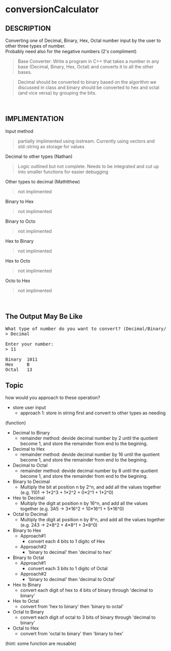 # conversionCalculator
## DESCRIPTION
Converting one of Decimal, Binary, Hex, Octal number input by the user to other three types of number.
<br>
Probably need also for the negative numbers (2's compliment)

> Base  Converter:
Write a program in C++ that takes a number in any base (Decimal, Binary, Hex, Octal) and converts it to all the other bases.

> Decimal should be converted to binary based on the algorithm we discussed in class and binary should be converted to hex and octal (and vice versa) by grouping the bits.

<br>

## IMPLIMENTATION

Input method
> partially implimented using iostream. Currently using vectors and std::string as storage for values

Decimal to other types (Nathan)
> Logic outlined but not complete. Needs to be integrated and cut up into smaller functions for easier debugging

Other types to decimal (Mathtthew)
> not implimented

Binary to Hex 
> not implimented

Binary to Octo
> not implimented

Hex to Binary
> not implimented

Hex to Octo
> not implimented

Octo to Hex
> not implimented

<br>

## The Output May Be Like
<pre>
What type of number do you want to convert? (Decimal/Binary/Hex/Octal)
> Decimal

Enter your number: 
> 11

Binary  1011
Hex     B
Octal   13
</pre>

## Topic
how would you approach to these operation?
- store user input
  - approach 1: store in string first and convert to other types as needing

(function)
- Decimal to Binary
  - remainder method: devide decimal number by 2 until the quotient become 1, and store the remainder from end to the begining.
- Decimal to Hex
  - remainder method: devide decimal number by 16 until the quotient become 1, and store the remainder from end to the begining.
- Decimal to Octal
  - remainder method: devide decimal number by 8 until the quotient become 1, and store the remainder from end to the begining.
- Binary to Decimal
  - Multiply the bit at position n by 2^n, and add all the values together (e.g. 1101 -> 1\*2^3 + 1\*2^2 + 0\*2^1 + 1*2^0)
- Hex to Decimal
  - Multiply the digit at position n by 16^n, and add all the values together (e.g. 3A5 -> 3\*16^2 + 10\*16^1 + 5*16^0)
- Octal to Decimal
  - Multiply the digit at position n by 8^n, and add all the values together (e.g. 243 -> 2\*8^2 + 4\*8^1 + 3*8^0)
- Binary to Hex
  - Approach#1
    - convert each 4 bits to 1 digitc of Hex
  - Approach#2
    - 'binary to decimal' then 'decimal to hex'
- Binary to Octal
  - Approach#1
    - convert each 3 bits to 1 digitc of Octal
  - Approach#2
    - 'binary to decimal' then 'decimal to Octal' 
- Hex to Binary
  - convert each digit of hex to 4 bits of binary through 'decimal to binary'
- Hex to Octal
  - convert from 'hex to binary' then 'binary to octal'
- Octal to Binary
  - convert each digit of octal to 3 bits of binary through 'decimal to binary'
- Octal to Hex
  - convert from 'octal to binary' then 'binary to hex'

(hint: some function are reusable)
